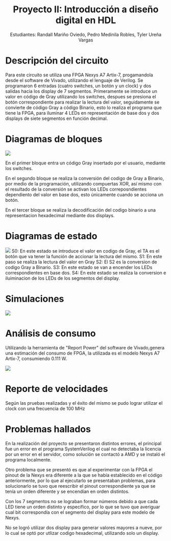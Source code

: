 


**<center> <h1> Proyecto II: Introducción a diseño digital en HDL** </h1> </center>


<p style="text-align: center;">
Estudiantes: Randall Mariño Oviedo, Pedro Medinila Robles, Tyler Ureña Vargas

</p>
    


# Descripción del circuito 



Para este circuito se utiliza una FPGA Nexys A7 Artix-7, progamandola desde el software de Vivado, utilizando el lenguaje de Verilog. Se programaron 6 entradas (cuatro switches, un botón y un clock) y dos salidas hacia los display de 7 segmentos. Primeramente se introduce un valor en código de Gray utilizando los switches, despues se presiona el botón correspondiente para realizar la lectura del valor, seguidamente se convierte de código Gray a código Binario, esto lo realiza el programa que tiene la FPGA, para iluminar 4 LEDs en representación de base dos y dos displays de siete segmentos en función decimal.

# Diagramas de bloques

![](https://i.imgur.com/zHqvUgs.png)

En el primer bloque entra un código Gray insertado por el usuario, mediante los switches.


En el segundo bloque se realiza la conversión del codigo de Gray a Binario, por medio de la programación, utilizando compuertas XOR, así mismo con el resultado de la conversión se activan los LEDs correposndientes dependiento del valor en base dos, esto únicamente cuando se acciona un botón.

En el tercer bloque se realiza la decodificación del codigo binario a una representacion hexadecimal mediante dos displays.
# Diagramas de estado

![](https://i.imgur.com/I3Tg7IF.png)
S0: En este estado se introduce el valor en codigo de Gray, el TA es el botón que va tener la función de accionar la lectura del mismo.
S1: En este paso se realiza la lectura del valor en Gray
S2: El S2 es la conversion de codigo Gray a Binario.
S3: En este estado se van a encender los LEDs correspondientes en base dos.
S4: En este estado se realiza la conversion e iluiminacion de los LEDs de los segmentos del display.
# Simulaciones


![](https://i.imgur.com/Roct3n4.png)

# Análisis de consumo

Utilizando la herramienta de "Report Power" del software de Vivado,genera una estimación del consumo de FPGA, la utilizada es el modelo Nexys A7 Artix-7, consumiendo 0.111 W.

![](https://i.imgur.com/V1UnUSS.png)

# Reporte de velocidades

Según las pruebas realizadas y el éxito del mismo se pudo lograr utilizar el clock con una frecuencia de 100 MHz

# Problemas hallados

En la realización del proyecto se presentaron distintos errores, el principal fue un error en el programa SystemVerilog el cual no detectaba la licencia por un error en el servidor, como solución se contactó a AMD y se instaló el programa localmente.

Otro problema que se presentó es que al experimentar con la FPGA el pinout de la Nexys era diferente a la que se había establecido en el código anteriormente, por lo que al ejecutarlo se presentaban problemas, para solucionarlo se tuvo que reescribir el pinout correspondiente ya que se tenía un orden diferente y se encendían en orden distintos.

Con los 7 segmentos no se lograban formar números debido a que cada LED tiene un orden distinto y específico, por lo que se tuvo que averiguar cual bit correspondía con el segmento del display para este modelo de Nexys.

No se logró utilizar dos display para generar valores mayores a nueve, por lo cual se optó por utlizar codigo hexadecimal, utilizando solo un display.
